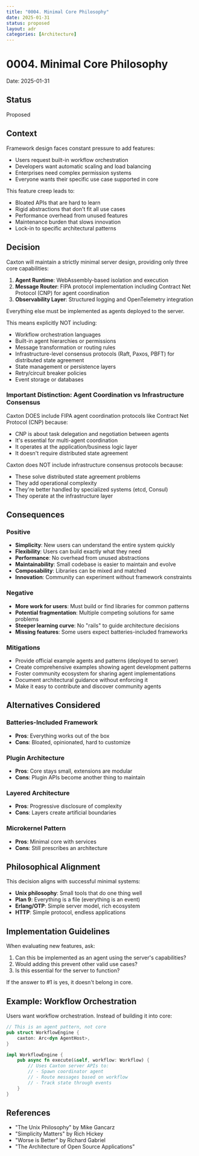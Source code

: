 ```yaml
---
title: "0004. Minimal Core Philosophy"
date: 2025-01-31
status: proposed
layout: adr
categories: [Architecture]
---
```


# 0004. Minimal Core Philosophy

Date: 2025-01-31

## Status

Proposed

## Context

Framework design faces constant pressure to add features:
- Users request built-in workflow orchestration
- Developers want automatic scaling and load balancing
- Enterprises need complex permission systems
- Everyone wants their specific use case supported in core

This feature creep leads to:
- Bloated APIs that are hard to learn
- Rigid abstractions that don't fit all use cases
- Performance overhead from unused features
- Maintenance burden that slows innovation
- Lock-in to specific architectural patterns

## Decision

Caxton will maintain a strictly minimal server design, providing only three core capabilities:

1. **Agent Runtime**: WebAssembly-based isolation and execution
2. **Message Router**: FIPA protocol implementation including Contract Net Protocol (CNP) for agent coordination
3. **Observability Layer**: Structured logging and OpenTelemetry integration

Everything else must be implemented as agents deployed to the server.

This means explicitly NOT including:
- Workflow orchestration languages
- Built-in agent hierarchies or permissions
- Message transformation or routing rules
- Infrastructure-level consensus protocols (Raft, Paxos, PBFT) for distributed state agreement
- State management or persistence layers
- Retry/circuit breaker policies
- Event storage or databases

### Important Distinction: Agent Coordination vs Infrastructure Consensus

Caxton DOES include FIPA agent coordination protocols like Contract Net Protocol (CNP) because:
- CNP is about task delegation and negotiation between agents
- It's essential for multi-agent coordination
- It operates at the application/business logic layer
- It doesn't require distributed state agreement

Caxton does NOT include infrastructure consensus protocols because:
- These solve distributed state agreement problems
- They add operational complexity
- They're better handled by specialized systems (etcd, Consul)
- They operate at the infrastructure layer

## Consequences

### Positive

- **Simplicity**: New users can understand the entire system quickly
- **Flexibility**: Users can build exactly what they need
- **Performance**: No overhead from unused abstractions
- **Maintainability**: Small codebase is easier to maintain and evolve
- **Composability**: Libraries can be mixed and matched
- **Innovation**: Community can experiment without framework constraints

### Negative

- **More work for users**: Must build or find libraries for common patterns
- **Potential fragmentation**: Multiple competing solutions for same problems
- **Steeper learning curve**: No "rails" to guide architecture decisions
- **Missing features**: Some users expect batteries-included frameworks

### Mitigations

- Provide official example agents and patterns (deployed to server)
- Create comprehensive examples showing agent development patterns
- Foster community ecosystem for sharing agent implementations
- Document architectural guidance without enforcing it
- Make it easy to contribute and discover community agents

## Alternatives Considered

### Batteries-Included Framework
- **Pros**: Everything works out of the box
- **Cons**: Bloated, opinionated, hard to customize

### Plugin Architecture
- **Pros**: Core stays small, extensions are modular
- **Cons**: Plugin APIs become another thing to maintain

### Layered Architecture
- **Pros**: Progressive disclosure of complexity
- **Cons**: Layers create artificial boundaries

### Microkernel Pattern
- **Pros**: Minimal core with services
- **Cons**: Still prescribes an architecture

## Philosophical Alignment

This decision aligns with successful minimal systems:
- **Unix philosophy**: Small tools that do one thing well
- **Plan 9**: Everything is a file (everything is an event)
- **Erlang/OTP**: Simple server model, rich ecosystem
- **HTTP**: Simple protocol, endless applications

## Implementation Guidelines

When evaluating new features, ask:
1. Can this be implemented as an agent using the server's capabilities?
2. Would adding this prevent other valid use cases?
3. Is this essential for the server to function?

If the answer to #1 is yes, it doesn't belong in core.

## Example: Workflow Orchestration

Users want workflow orchestration. Instead of building it into core:

```rust
// This is an agent pattern, not core
pub struct WorkflowEngine {
    caxton: Arc<dyn AgentHost>,
}

impl WorkflowEngine {
    pub async fn execute(&self, workflow: Workflow) {
        // Uses Caxton server APIs to:
        // - Spawn coordinator agent
        // - Route messages based on workflow
        // - Track state through events
    }
}
```

## References

- "The Unix Philosophy" by Mike Gancarz
- "Simplicity Matters" by Rich Hickey
- "Worse is Better" by Richard Gabriel
- "The Architecture of Open Source Applications"
